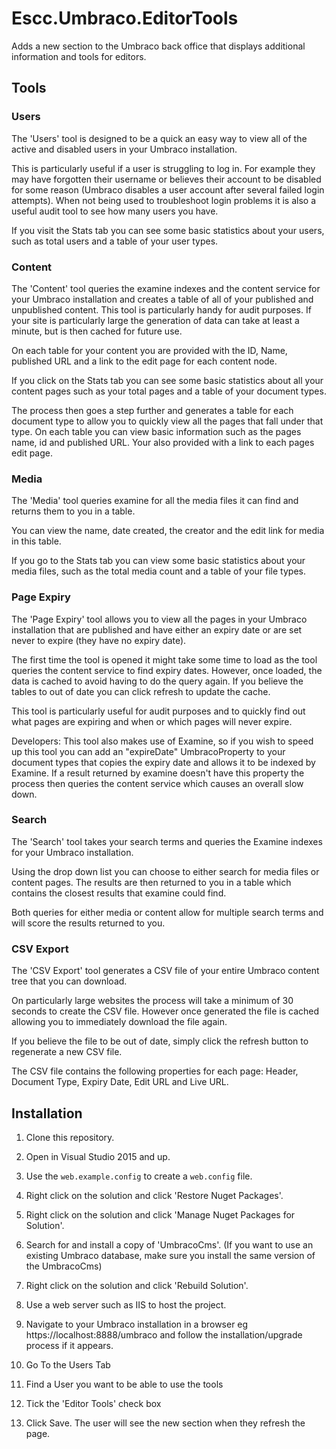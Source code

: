 # Escc.Umbraco.EditorTools

Adds a new section to the Umbraco back office that displays additional information and tools for editors.

## Tools

### Users

The 'Users' tool is designed to be a quick an easy way to view all of the active and disabled users in your Umbraco installation.

This is particularly useful if a user is struggling to log in. For example they may have forgotten their username or believes their account to be disabled for some reason (Umbraco disables a user account after several failed login attempts). When not being used to troubleshoot login problems it is also a useful audit tool to see how many users you have.

If you visit the Stats tab you can see some basic statistics about your users, such as total users and a table of your user types.

### Content

The 'Content' tool queries the examine indexes and the content service for your Umbraco installation and creates a table of all of your published and unpublished content. This tool is particularly handy for audit purposes. If your site is particularly large the generation of data can take at least a minute, but is then cached for future use.

On each table for your content you are provided with the ID, Name, published URL and a link to the edit page for each content node.

If you click on the Stats tab you can see some basic statistics about all your content pages such as your total pages and a table of your document types. 

The process then goes a step further and generates a table for each document type to allow you to quickly view all the pages that fall under that type. On each table you can view basic information such as the pages name, id and published URL. Your also provided with a link to each pages edit page.

### Media

The 'Media' tool queries examine for all the media files it can find and returns them to you in a table.

You can view the name, date created, the creator and the edit link for media in this table.

If you go to the Stats tab you can view some basic statistics about your media files, such as the total media count and a table of your file types.

### Page Expiry

The 'Page Expiry' tool allows you to view all the pages in your Umbraco installation that are published and have either an expiry date or are set never to expire (they have no expiry date).

The first time the tool is opened it might take some time to load as the tool queries the content service to find expiry dates. However, once loaded, the data is cached to avoid having to do the query again. If you believe the tables to out of date you can click refresh to update the cache.

This tool is particularly useful for audit purposes and to quickly find out what pages are expiring and when or which pages will never expire.

Developers: This tool also makes use of Examine, so if you wish to speed up this tool you can add an "expireDate" UmbracoProperty to your document types that copies the expiry date and allows it to be indexed by Examine. If a result returned by examine doesn't have this property the process then queries the content service which causes an overall slow down.

### Search

The 'Search' tool takes your search terms and queries the Examine indexes for your Umbraco installation.

Using the drop down list you can choose to either search for media files or content pages. The results are then returned to you in a table which contains the closest results that examine could find.

Both queries for either media or content allow for multiple search terms and will score the results returned to you.

### CSV Export

The 'CSV Export' tool generates a CSV file of your entire Umbraco content tree that you can download.

On particularly large websites the process will take a minimum of 30 seconds to create the CSV file. However once generated the file is cached allowing you to immediately download the file again.

If you believe the file to be out of date, simply click the refresh button to regenerate a new CSV file.

The CSV file contains the following properties for each page: Header, Document Type, Expiry Date, Edit URL and Live URL.

## Installation

1. Clone this repository.

2. Open in Visual Studio 2015 and up.

3. Use the `web.example.config` to create a `web.config` file.

4. Right click on the solution and click 'Restore Nuget Packages'.

5. Right click on the solution and click 'Manage Nuget Packages for Solution'.

6. Search for and install a copy of 'UmbracoCms'. (If you want to use an existing Umbraco database, make sure you install the same version of the UmbracoCms)

7. Right click on the solution and click 'Rebuild Solution'.

8. Use a web server such as IIS to host the project.

9. Navigate to your Umbraco installation in a browser eg https://localhost:8888/umbraco and follow the installation/upgrade process if it appears.

10. Go To the Users Tab

11. Find a User you want to be able to use the tools

12. Tick the 'Editor Tools' check box

13. Click Save. The user will see the new section when they refresh the page.